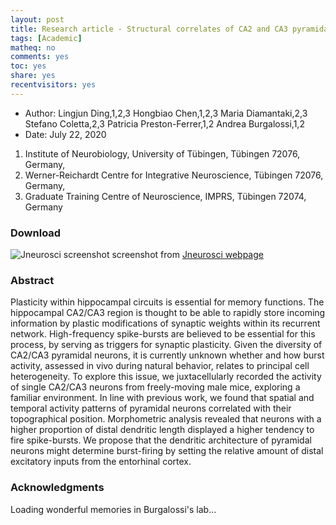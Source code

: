 ```yaml
---
layout: post 
title: Research article - Structural correlates of CA2 and CA3 pyramidal cell activity in freely-moving mice
tags: [Academic]
matheq: no
comments: yes
toc: yes
share: yes
recentvisitors: yes
---
```


- Author: Lingjun Ding,1,2,3 Hongbiao Chen,1,2,3 Maria Diamantaki,2,3 Stefano Coletta,2,3 Patricia Preston-Ferrer,1,2 Andrea Burgalossi,1,2
- Date: July 22, 2020

1. Institute of Neurobiology, University of Tübingen, Tübingen 72076, Germany, 
2. Werner-Reichardt Centre for Integrative Neuroscience, Tübingen 72076, Germany, 
3. Graduate Training Centre of Neuroscience, IMPRS, Tübingen 72074, Germany

### Download

![Jneurosci screenshot](/media/pictures/2020-article-jneurosci-screenshot.jpg)
screenshot from [Jneurosci webpage](https://www.jneurosci.org/content/40/30/5797)

### Abstract

Plasticity within hippocampal circuits is essential for memory functions. The hippocampal CA2/CA3 region is thought to be able to rapidly store incoming information by plastic modifications of synaptic weights within its recurrent network. High-frequency spike-bursts are believed to be essential for this process, by serving as triggers for synaptic plasticity. Given the diversity of CA2/CA3 pyramidal neurons, it is currently unknown whether and how burst activity, assessed in vivo during natural behavior, relates to principal cell heterogeneity. To explore this issue, we juxtacellularly recorded the activity of single CA2/CA3 neurons from freely-moving male mice, exploring a familiar environment. In line with previous work, we found that spatial and temporal activity patterns of pyramidal neurons correlated with their topographical position. Morphometric analysis revealed that neurons with a higher proportion of distal dendritic length displayed a higher tendency to fire spike-bursts. We propose that the dendritic architecture of pyramidal neurons might determine burst-firing by setting the relative amount of distal excitatory inputs from the entorhinal cortex.

### Acknowledgments

Loading wonderful memories in Burgalossi's lab... 
